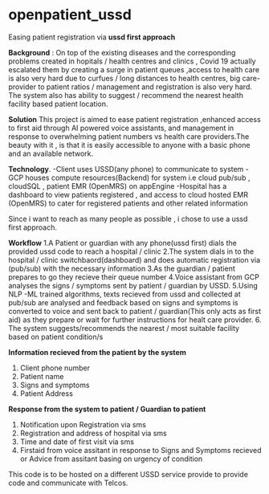 # openpatient_ussd
Easing patient registration via **ussd first approach**

**Background** :
On top of the existing diseases and the corresponding problems created in hopitals / health centres and clinics , Covid 19 actually escalated them by creating a surge in patient queues ,access to health care is also very hard due to curfues / long distances to health centres, big care-provider to patient ratios /  management and registration is also very hard. The system also has ability to suggest / recommend the nearest health facility based patient location.

**Solution**
This project is aimed  to ease patient registration ,enhanced access to first aid through AI powered voice assistants, and  management in response to overwhelming patient numbers vs health care providers.The beauty with it , is that it is easily accessible to anyone with a basic phone and an available network.

**Technology**.
-Client uses USSD(any phone) to communicate to system
-GCP houses compute resources(Backend) for system i.e cloud pub/sub , cloudSQL , patient EMR (OpenMRS) on appEngine
-Hospital has a dashboard to view patients registered , and access to cloud hosted EMR (OpenMRS) to cater for registered patients and other related information

Since i want to reach as many people as possible , i chose to use a ussd first approach.

**Workflow**
1.A Patient or guardian with any phone(ussd first) dials the provided ussd code to reach a hospital / clinic
2.The system dials in to the hospital / clinic switchbaord(dashboard) and does automatic registration via (pub/sub) with the necessary information
3.As the guardian / patient prepares to go they recieve their queue number 
4.Voice assistant from GCP analyses the signs / symptoms sent by patient / guardian by USSD.
5.Using  NLP -ML trained algorithms, texts recieved from ussd and collected at pub/sub are analysed and feedback based on signs and symptoms is converted to voice
and sent back to patient / guardian(This only acts as first aid) as they prepare or wait for further instructions for healt care provider.
6. The system suggests/recommends the nearest / most suitable facility based on patient condition/s

**Information recieved from the patient by the system**

1. Client phone number
2. Patient name
3. Signs and symptoms 
4. Patient Address

**Response from the system to patient / Guardian to patient**

1. Notification upon Registration via sms
2. Registration and address of hospital via sms
3. Time and date of first visit via sms
4. Firstaid from voice assitant in response to Signs and Symptoms recieved or Advice from assitant basing on urgency of condition


This code is to be hosted on a different USSD service provide to provide code and communicate with Telcos.

